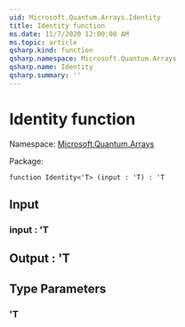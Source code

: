 ```yaml
---
uid: Microsoft.Quantum.Arrays.Identity
title: Identity function
ms.date: 11/7/2020 12:00:00 AM
ms.topic: article
qsharp.kind: function
qsharp.namespace: Microsoft.Quantum.Arrays
qsharp.name: Identity
qsharp.summary: ''
---
```


# Identity function

Namespace: [Microsoft.Quantum.Arrays](xref:Microsoft.Quantum.Arrays)

Package: [](https://nuget.org/packages/)




```qsharp
function Identity<'T> (input : 'T) : 'T
```


## Input

### input : 'T





## Output : 'T



## Type Parameters

### 'T

